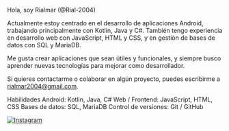 Hola, soy Rialmar (@Rial-2004)

Actualmente estoy centrado en el desarrollo de aplicaciones Android,
trabajando principalmente con Kotlin, Java y C#. También tengo experiencia en desarrollo web
con JavaScript, HTML y CSS, y en gestión de bases de datos con SQL y MariaDB.

Me gusta crear aplicaciones que sean útiles y funcionales,
y siempre busco aprender nuevas tecnologías para mejorar como desarrollador.

Si quieres contactarme o colaborar en algún proyecto, puedes escribirme a rialmar2004@gmail.com.

Habilidades
Android: Kotlin, Java, C#
Web / Frontend: JavaScript, HTML, CSS
Bases de datos: SQL, MariaDB
Control de versiones: Git / GitHub

[![Instagram](https://img.shields.io/badge/Instagram-%23E4405F?style=for-the-badge&logo=instagram&logoColor=white)](https://www.instagram.com/riaal.04)
